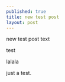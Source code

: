 ```yaml
---
published: true
title: new test post
layout: post
---
```

new test post text

test

lalala

just a test.